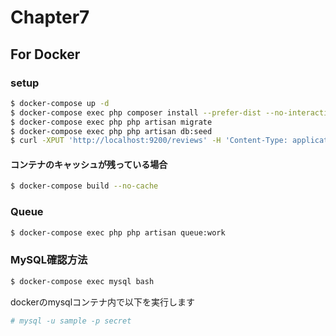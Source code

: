# Chapter7

## For Docker

### setup

```bash
$ docker-compose up -d
$ docker-compose exec php composer install --prefer-dist --no-interaction && composer app-setup
$ docker-compose exec php php artisan migrate
$ docker-compose exec php php artisan db:seed
$ curl -XPUT 'http://localhost:9200/reviews' -H 'Content-Type: application/json' -d @schema/mapping.json
```

#### コンテナのキャッシュが残っている場合

```bash
$ docker-compose build --no-cache
```

### Queue

```bash
$ docker-compose exec php php artisan queue:work
```

### MySQL確認方法

```bash
$ docker-compose exec mysql bash
```

dockerのmysqlコンテナ内で以下を実行します

```bash
# mysql -u sample -p secret
```
